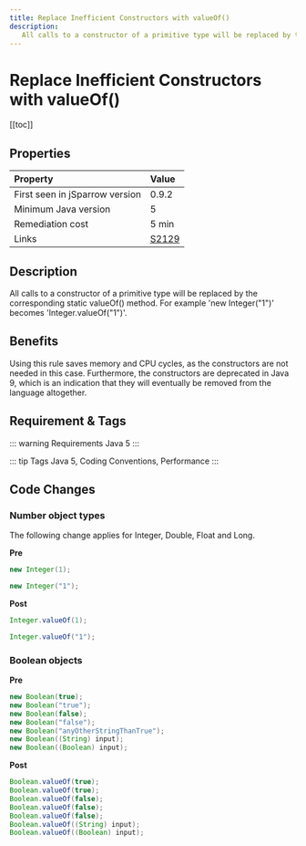 ```yaml
---
title: Replace Inefficient Constructors with valueOf()
description:
   All calls to a constructor of a primitive type will be replaced by the corresponding static valueOf() method. For example 'new Integer("1")' becomes 'Integer.valueOf("1")'. 
---
```


# Replace Inefficient Constructors with valueOf()

[[toc]]

## Properties

| Property                        | Value |
|:------------------------------- |:----- |
| First seen in jSparrow version  | 0.9.2 |
| Minimum Java version            | 5     |
| Remediation cost                | 5 min |
| Links                           | [S2129](https://sonarcloud.io/organizations/default/rules#rule_key=squid%3AS2129) |

## Description

All calls to a constructor of a primitive type will be replaced by the corresponding static valueOf() method. For example 'new Integer("1")' becomes 'Integer.valueOf("1")'.

## Benefits

Using this rule saves memory and CPU cycles, as the constructors are not needed in this case. Furthermore, the constructors are deprecated in Java 9, which is an indication that they will eventually be removed from the language altogether.

## Requirement & Tags

::: warning Requirements
Java 5
:::

::: tip Tags
Java 5, Coding Conventions, Performance
:::

## Code Changes

### Number object types

The following change applies for Integer, Double, Float and Long.

__Pre__

```java
new Integer(1);

new Integer("1");
```

__Post__

```java
Integer.valueOf(1);

Integer.valueOf("1");
```

### Boolean objects

__Pre__

```java
new Boolean(true);
new Boolean("true");
new Boolean(false);
new Boolean("false");
new Boolean("anyOtherStringThanTrue");
new Boolean((String) input);
new Boolean((Boolean) input);
```

__Post__

```java
Boolean.valueOf(true);
Boolean.valueOf(true);
Boolean.valueOf(false);
Boolean.valueOf(false);
Boolean.valueOf(false);
Boolean.valueOf((String) input);
Boolean.valueOf((Boolean) input);
```

